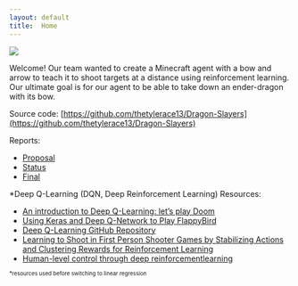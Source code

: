 ```yaml
---
layout: default
title:  Home
---
```


<img src="https://gamepedia.cursecdn.com/minecraft_gamepedia/0/0a/Ender_Dragon.gif">

Welcome! Our team wanted to create a Minecraft agent with a bow and arrow to teach it to shoot targets at a distance using reinforcement learning. Our ultimate goal is for our agent to be able to take down an ender-dragon with its bow.

Source code: [https://github.com/thetylerace13/Dragon-Slayers](https://github.com/thetylerace13/Dragon-Slayers)

Reports:

- [Proposal](proposal.html)
- [Status](status.html)
- [Final](final.html)

\*Deep Q-Learning (DQN, Deep Reinforcement Learning) Resources:
- [An introduction to Deep Q-Learning: let’s play Doom](https://medium.freecodecamp.org/an-introduction-to-deep-q-learning-lets-play-doom-54d02d8017d8)
- [Using Keras and Deep Q-Network to Play FlappyBird](https://yanpanlau.github.io/2016/07/10/FlappyBird-Keras.html)
- [Deep Q-Learning GitHub Repository](https://github.com/dennybritz/reinforcement-learning/tree/master/DQN)
- [Learning to Shoot in First Person Shooter Games by Stabilizing Actions and Clustering Rewards for Reinforcement Learning](https://arxiv.org/pdf/1806.05117.pdf)
- [Human-level control through deep reinforcementlearning](https://www.readcube.com/articles/10.1038/nature14236)

<sub><sup>\*resources used before switching to linear regression</sup></sub>
